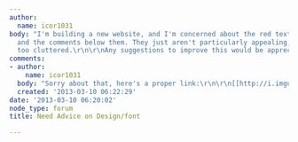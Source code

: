 ```yaml
---
author:
  name: icor1031
body: "I'm building a new website, and I'm concerned about the red text (the lists)
  and the comments below them. They just aren't particularly appealing, and it looks
  too cluttered.\r\n\r\nAny suggestions to improve this would be appreciated. Thanks!\r\n\r\n[img]http://i.imgur.com/w7aQwBg.jpg[/img]"
comments:
- author:
    name: icor1031
  body: "Sorry about that, here's a proper link:\r\n\r\n[[http://i.imgur.com/w7aQwBg.jpg]]"
  created: '2013-03-10 06:22:29'
date: '2013-03-10 06:20:02'
node_type: forum
title: Need Advice on Design/font

---
```

